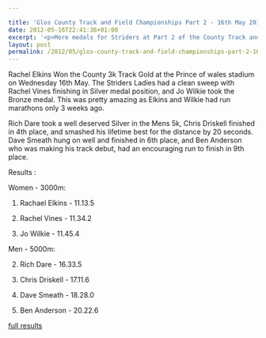 ```yaml
---

title: 'Glos County Track and Field Championships Part 2 - 16th May 2012'
date: 2012-05-16T22:41:36+01:00
excerpt: '<p>More medals for Striders at Part 2 of the County Track and Field Championships</p>'
layout: post
permalink: /2012/05/glos-county-track-and-field-championships-part-2-16th-may-2012/
---
```

</p> 

Rachel Elkins Won the County 3k Track Gold at the Prince of wales stadium on Wednesday 16th May. The Striders Ladies had a clean sweep with Rachel Vines finishing in Silver medal position, and Jo Wilkie took the Bronze medal. This was pretty amazing as Elkins and Wilkie had run marathons only 3 weeks ago.

Rich Dare took a well deserved Silver in the Mens 5k, Chris Driskell finished in 4th place, and smashed his lifetime best for the distance by 20 seconds. Dave Smeath hung on well and finished in 6th place, and Ben Anderson who was making his track debut, had an encouraging run to finish in 9th place.

Results :

Women - 3000m:

1) Rachael Elkins - 11.13.5

2) Rachel Vines - 11.34.2

3) Jo Wilkie - 11.45.4

Men - 5000m:

2) Rich Dare - 16.33.5

4) Chris Driskell - 17.11.6

6) Dave Smeath - 18.28.0

9) Ben Anderson - 20.22.6

<a href="http://www.clcstriders-runningclub.co.uk/images/documents/countytf2012resultspartii.pdf" target="_blank" rel="nofollow">full results</a>